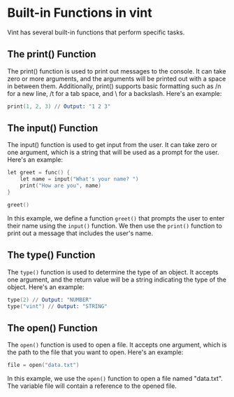 # Built-in Functions in vint

Vint has several built-in functions that perform specific tasks.

## The print() Function

The print() function is used to print out messages to the console. It can take zero or more arguments, and the arguments will be printed out with a space in between them. Additionally, print() supports basic formatting such as /n for a new line, /t for a tab space, and \\ for a backslash. Here's an example:

```s
print(1, 2, 3) // Output: "1 2 3"
```

## The input() Function

The input() function is used to get input from the user. It can take zero or one argument, which is a string that will be used as a prompt for the user. Here's an example:

```s
let greet = func() {
    let name = input("What's your name? ")
    print("How are you", name)
}

greet()
```

In this example, we define a function `greet()` that prompts the user to enter their name using the `input()` function. We then use the `print()` function to print out a message that includes the user's name.

## The type() Function

The `type()` function is used to determine the type of an object. It accepts one argument, and the return value will be a string indicating the type of the object. Here's an example:

```s
type(2) // Output: "NUMBER"
type("vint") // Output: "STRING"
```

## The open() Function

The `open()` function is used to open a file. It accepts one argument, which is the path to the file that you want to open. Here's an example:

```s
file = open("data.txt")
```

In this example, we use the `open()` function to open a file named "data.txt". The variable file will contain a reference to the opened file.